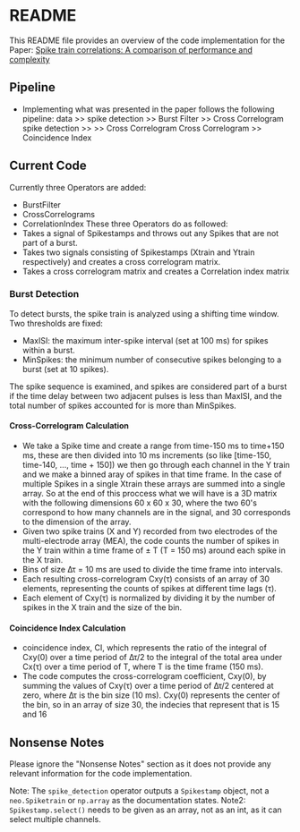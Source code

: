 # README

This README file provides an overview of the code implementation for the Paper: [Spike train correlations: A comparison of performance and complexity](https://www.sciencedirect.com/science/article/pii/S0006899306008018)

## Pipeline

- Implementing what was presented in the paper follows the following pipeline:
data >> spike detection >> Burst Filter >> Cross Correlogram
        spike detection >>              >> Cross Correlogram
                                           Cross Correlogram >> Coincidence Index
## Current Code

Currently three Operators are added:
- BurstFilter
- CrossCorrelograms
- CorrelationIndex
These three Operators do as followed:
- Takes a signal of Spikestamps and throws out any Spikes that are not part of a burst.
- Takes two signals consisting of Spikestamps (Xtrain and Ytrain respectively) and creates a cross correlogram matrix.
- Takes a cross correlogram matrix and creates a Correlation index matrix

### Burst Detection

To detect bursts, the spike train is analyzed using a shifting time window. Two thresholds are fixed:

- MaxISI: the maximum inter-spike interval (set at 100 ms) for spikes within a burst.
- MinSpikes: the minimum number of consecutive spikes belonging to a burst (set at 10 spikes).

The spike sequence is examined, and spikes are considered part of a burst if the time delay between two adjacent pulses is less than MaxISI, and the total number of spikes accounted for is more than MinSpikes.

#### Cross-Correlogram Calculation

- We take a Spike time and create a range from time-150 ms to time+150 ms, these are then divided into 10 ms increments (so like [time-150, time-140, ..., time + 150]) we then go through each channel in the Y train and we make a binned aray of spikes in that time frame. In the case of multiple Spikes in a single Xtrain these arrays are summed into a single array. So at the end of this proccess what we will have is a 3D matrix with the following dimensions 60 x 60 x 30, where the two 60's correspond to how many channels are in the signal, and 30 corresponds to the dimension of the array.
- Given two spike trains (X and Y) recorded from two electrodes of the multi-electrode array (MEA), the code counts the number of spikes in the Y train within a time frame of ± T (T = 150 ms) around each spike in the X train.
- Bins of size Δτ = 10 ms are used to divide the time frame into intervals.
- Each resulting cross-correlogram Cxy(τ) consists of an array of 30 elements, representing the counts of spikes at different time lags (τ).
- Each element of Cxy(τ) is normalized by dividing it by the number of spikes in the X train and the size of the bin.


#### Coincidence Index Calculation

- coincidence index, CI, which represents the ratio of the integral of Cxy(0) over a time period of Δτ/2 to the integral of the total area under Cx(τ) over a time period of T, where T is the time frame (150 ms).
- The code computes the cross-correlogram coefficient, Cxy(0), by summing the values of Cxy(τ) over a time period of Δτ/2 centered at zero, where Δτ is the bin size (10 ms).
Cxy(0) represents the center of the bin, so in an array of size 30, the indecies that represent that is 15 and 16

## Nonsense Notes

Please ignore the "Nonsense Notes" section as it does not provide any relevant information for the code implementation.

Note: The `spike_detection` operator outputs a `Spikestamp` object, not a `neo.Spiketrain` or `np.array` as the documentation states.
Note2: `Spikestamp.select()` needs to be given as an array, not as an int, as it can select multiple channels.